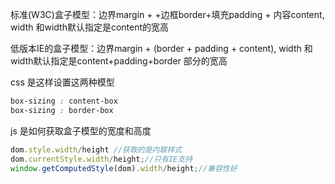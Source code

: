 标准(W3C)盒子模型：边界margin + +边框border+填充padding + 内容content, width 和width默认指定是content的宽高

低版本IE的盒子模型：边界margin + (border + padding + content), width 和width默认指定是content+padding+border 部分的宽高

css 是这样设置这两种模型
```css
box-sizing : content-box  
box-sizing : border-box
```

js 是如何获取盒子模型的宽度和高度
```js
dom.style.width/height //获取的是内联样式
dom.currentStyle.width/height;//只有IE支持
window.getComputedStyle(dom).width/height;//兼容性好
```
